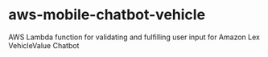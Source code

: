 # aws-mobile-chatbot-vehicle
AWS Lambda function for validating and fulfilling user input for Amazon Lex VehicleValue Chatbot
